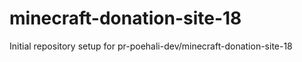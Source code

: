 # minecraft-donation-site-18

Initial repository setup for pr-poehali-dev/minecraft-donation-site-18